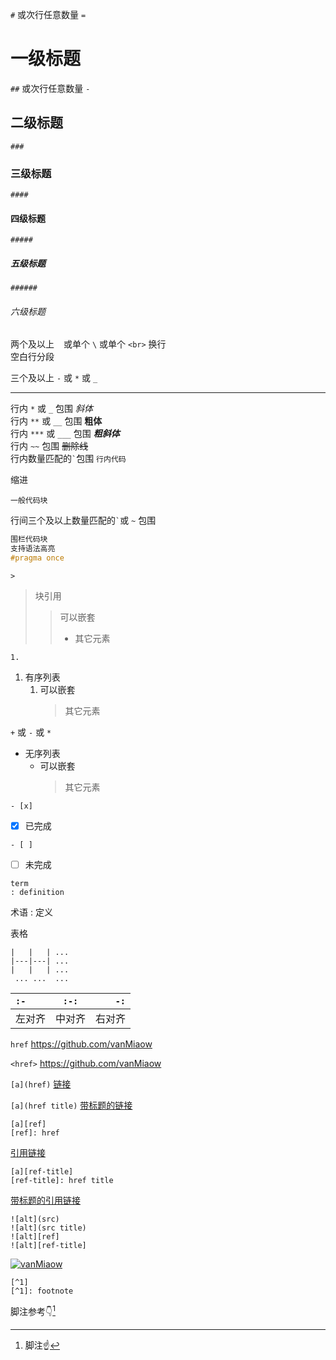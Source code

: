 
`#` 或次行任意数量 `=`
#       一级标题
`##` 或次行任意数量 `-`
##      二级标题
`###`
###     三级标题
`####`
####    四级标题
`#####`
#####   五级标题
`######`
######  六级标题

两个及以上 ` ` 或单个 `\` 或单个 `<br>` 换行  
空白行分段

三个及以上 `-` 或 `*` 或 `_`

---

行内 `*` 或 `_` 包围 *斜体*  
行内 `**` 或 `__` 包围 **粗体**  
行内 `***` 或 `___` 包围 ***粗斜体***  
行内 `~~` 包围 ~~删除线~~  
行内数量匹配的`` ` ``包围 `行内代码`  

缩进

    一般代码块

行间三个及以上数量匹配的`` ` ``或 `~` 包围
``` c++
围栏代码块
支持语法高亮
#pragma once
```

`>`
>   块引用
>>  可以嵌套
>>  +   其它元素

`1.`
1.  有序列表
    1.  可以嵌套
        >   其它元素

`+` 或 `-` 或 `*`
+   无序列表
    +   可以嵌套
        >   其它元素

`- [x]`
- [x]   已完成

`- [ ]`
- [ ]   未完成

```
term
: definition
```

术语
: 定义

表格

    |   |   | ...
    |---|---| ...
    |   |   | ...
     ... ...  ...

|`:-`|`:-:`|`-:`|
|:-----|:----:|-----:|
|左对齐|中对齐|右对齐|

`href`
https://github.com/vanMiaow

`<href>`
<https://github.com/vanMiaow>

`[a](href)`
[链接](https://github.com/vanMiaow)

`[a](href title)`
[带标题的链接](https://github.com/vanMiaow "标题")

    [a][ref]
    [ref]: href

[引用链接][ref]

[ref]: https://github.com/vanMiaow

    [a][ref-title]
    [ref-title]: href title

[带标题的引用链接][ref-title]

[ref-title]: https://github.com/vanMiaow "标题"

    ![alt](src)
    ![alt](src title)
    ![alt][ref]
    ![alt][ref-title]

[![vanMiaow](https://avatars.githubusercontent.com/u/16370370 "图片用法同链接，可以作为链接使用，标题优先级高于链接")][ref-title]

    [^1]
    [^1]: footnote

脚注参考:point_down:[^1]
[^1]: 脚注:point_up:

